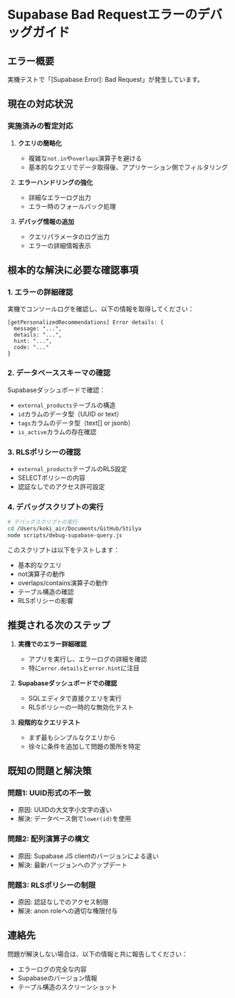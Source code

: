 # Supabase Bad Requestエラーのデバッグガイド

## エラー概要
実機テストで「[Supabase Error]: Bad Request」が発生しています。

## 現在の対応状況

### 実施済みの暫定対応
1. **クエリの簡略化**
   - 複雑な`not.in`や`overlaps`演算子を避ける
   - 基本的なクエリでデータ取得後、アプリケーション側でフィルタリング

2. **エラーハンドリングの強化**
   - 詳細なエラーログ出力
   - エラー時のフォールバック処理

3. **デバッグ情報の追加**
   - クエリパラメータのログ出力
   - エラーの詳細情報表示

## 根本的な解決に必要な確認事項

### 1. エラーの詳細確認
実機でコンソールログを確認し、以下の情報を取得してください：
```
[getPersonalizedRecommendations] Error details: {
  message: "...",
  details: "...",
  hint: "...",
  code: "..."
}
```

### 2. データベーススキーマの確認
Supabaseダッシュボードで確認：
- `external_products`テーブルの構造
- `id`カラムのデータ型（UUID or text）
- `tags`カラムのデータ型（text[] or jsonb）
- `is_active`カラムの存在確認

### 3. RLSポリシーの確認
- `external_products`テーブルのRLS設定
- SELECTポリシーの内容
- 認証なしでのアクセス許可設定

### 4. デバッグスクリプトの実行
```bash
# デバッグスクリプトの実行
cd /Users/koki_air/Documents/GitHub/Stilya
node scripts/debug-supabase-query.js
```

このスクリプトは以下をテストします：
- 基本的なクエリ
- not演算子の動作
- overlaps/contains演算子の動作
- テーブル構造の確認
- RLSポリシーの影響

## 推奨される次のステップ

1. **実機でのエラー詳細確認**
   - アプリを実行し、エラーログの詳細を確認
   - 特に`error.details`と`error.hint`に注目

2. **Supabaseダッシュボードでの確認**
   - SQLエディタで直接クエリを実行
   - RLSポリシーの一時的な無効化テスト

3. **段階的なクエリテスト**
   - まず最もシンプルなクエリから
   - 徐々に条件を追加して問題の箇所を特定

## 既知の問題と解決策

### 問題1: UUID形式の不一致
- 原因: UUIDの大文字小文字の違い
- 解決: データベース側で`lower(id)`を使用

### 問題2: 配列演算子の構文
- 原因: Supabase JS clientのバージョンによる違い
- 解決: 最新バージョンへのアップデート

### 問題3: RLSポリシーの制限
- 原因: 認証なしでのアクセス制限
- 解決: anon roleへの適切な権限付与

## 連絡先
問題が解決しない場合は、以下の情報と共に報告してください：
- エラーログの完全な内容
- Supabaseのバージョン情報
- テーブル構造のスクリーンショット
